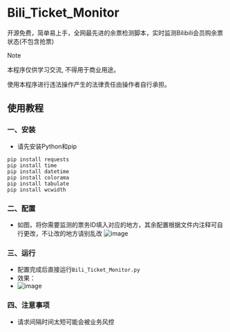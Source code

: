# Bili_Ticket_Monitor

开源免费，简单易上手，全网最先进的余票检测脚本，实时监测Bilibili会员购余票状态(不包含抢票)

> [!NOTE]
> 本程序仅供学习交流, 不得用于商业用途。
>
> 使用本程序进行违法操作产生的法律责任由操作者自行承担。

 ## 使用教程

### 一、安装

 - 请先安装Python和pip

 ```shell
 pip install requests
 pip install time
 pip install datetime
 pip install colorama
 pip install tabulate
 pip install wcwidth
```
### 二、配置
- 如图，将你需要监测的票务ID填入对应的地方，其余配置根据文件内注释可自行更改，不让改的地方请别乱改
![image](https://github.com/user-attachments/assets/617230f6-cad2-461d-8787-9ce46294f494)



### 三、运行
- 配置完成后直接运行`Bili_Ticket_Monitor.py`
- 效果：
- ![image](https://github.com/user-attachments/assets/f3da27c6-888a-45f8-a7d2-e2a66cc239e7)



### 四、注意事项
- 请求间隔时间太短可能会被业务风控
